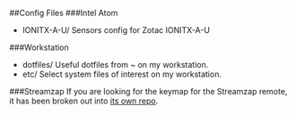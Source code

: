 ##Config Files
###Intel Atom
* IONITX-A-U/    		Sensors config for Zotac IONITX-A-U

###Workstation
* dotfiles/					Useful dotfiles from ~ on my workstation.	
* etc/							Select system files of interest on my workstation.

###Streamzap
If you are looking for the keymap for the Streamzap remote, it has been broken out into [its own repo](https://github.com/graysky2/streamzap).
